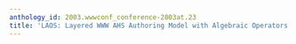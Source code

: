 ```yaml
---
anthology_id: 2003.wwwconf_conference-2003at.23
title: 'LAOS: Layered WWW AHS Authoring Model with Algebraic Operators'
---
```

